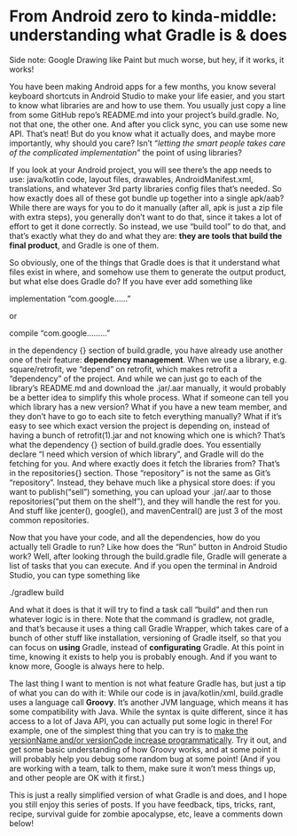 
# From Android zero to kinda-middle: understanding what Gradle is & does

Side note: Google Drawing like Paint but much worse, but hey, if it works, it works!

You have been making Android apps for a few months, you know several keyboard shortcuts in Android Studio to make your life easier, and you start to know what libraries are and how to use them. You usually just copy a line from some GitHub repo’s README.md into your project’s build.gradle. No, not that one, the other one. And after you click sync, you can use some new API. That’s neat! But do you know what it actually does, and maybe more importantly, why should you care? Isn’t “*letting the smart people takes care of the complicated implementation*” the point of using libraries?

If you look at your Android project, you will see there’s the app needs to use: java/kotlin code, layout files, drawables, AndroidManifest.xml, translations, and whatever 3rd party libraries config files that’s needed. So how exactly does all of these got bundle up together into a single apk/aab? While there are ways for you to do it manually (after all, apk is just a zip file with extra steps), you generally don’t want to do that, since it takes a lot of effort to get it done correctly. So instead, we use “build tool” to do that, and that’s exactly what they do and what they are: **they are tools that build the final product**, and Gradle is one of them.

So obviously, one of the things that Gradle does is that it understand what files exist in where, and somehow use them to generate the output product, but what else does Gradle do? If you have ever add something like

implementation “com.google……”

or

compile “com.google………”

in the dependency {} section of build.gradle, you have already use another one of their feature: **dependency management**. When we use a library, e.g. square/retrofit, we “depend” on retrofit, which makes retrofit a “dependency” of the project. And while we can just go to each of the library’s README.md and download the .jar/.aar manually, it would probably be a better idea to simplify this whole process. What if someone can tell you which library has a new version? What if you have a new team member, and they don’t have to go to each site to fetch everything manually? What if it’s easy to see which exact version the project is depending on, instead of having a bunch of retrofit(1).jar and not knowing which one is which? That’s what the dependency {} section of build.gradle does. You essentially declare “I need which version of which library”, and Gradle will do the fetching for you. And where exactly does it fetch the libraries from? That’s in the repositories{} section. Those “repository” is not the same as Git’s “repository”. Instead, they behave much like a physical store does: if you want to publish(“sell”) something, you can upload your .jar/.aar to those repositories(“put them on the shelf”), and they will handle the rest for you. And stuff like jcenter(), google(), and mavenCentral() are just 3 of the most common repositories.

Now that you have your code, and all the dependencies, how do you actually tell Gradle to run? Like how does the “Run” button in Android Studio work? Well, after looking through the build.gradle file, Gradle will generate a list of tasks that you can execute. And if you open the terminal in Android Studio, you can type something like

./gradlew build

And what it does is that it will try to find a task call “build” and then run whatever logic is in there. Note that the command is gradlew, not gradle, and that’s because it uses a thing call Gradle Wrapper, which takes care of a bunch of other stuff like installation, versioning of Gradle itself, so that you can focus on **using** Gradle, instead of **configurating** Gradle. At this point in time, knowing it exists to help you is probably enough. And if you want to know more, Google is always here to help.

The last thing I want to mention is not what feature Gradle has, but just a tip of what you can do with it: While our code is in java/kotlin/xml, build.gradle uses a language call **Groovy**. It’s another JVM language, which means it has some compatibility with Java. While the syntax is quite different, since it has access to a lot of Java API, you can actually put some logic in there! For example, one of the simplest thing that you can try is to [make the versionName and/or versionCode increase programmatically](https://stackoverflow.com/a/19184323/2384934). Try it out, and get some basic understanding of how Groovy works, and at some point it will probably help you debug some random bug at some point! (And if you are working with a team, talk to them, make sure it won’t mess things up, and other people are OK with it first.)

This is just a really simplified version of what Gradle is and does, and I hope you still enjoy this series of posts. If you have feedback, tips, tricks, rant, recipe, survival guide for zombie apocalypse, etc, leave a comments down below!
